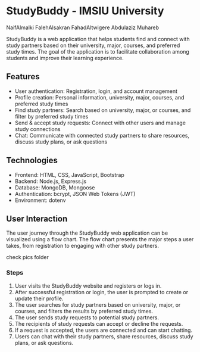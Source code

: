 # StudyBuddy  - IMSIU University


NaifAlmalki
FalehAlsakran
FahadAltwigere
Abdulaziz Muhareb

StudyBuddy is a web application that helps students find and connect with study partners based on their university, major, courses, and preferred study times. The goal of the application is to facilitate collaboration among students and improve their learning experience.


## Features

- User authentication: Registration, login, and account management
- Profile creation: Personal information, university, major, courses, and preferred study times
- Find study partners: Search based on university, major, or courses, and filter by preferred study times
- Send & accept study requests: Connect with other users and manage study connections
- Chat: Communicate with connected study partners to share resources, discuss study plans, or ask questions

## Technologies

- Frontend: HTML, CSS, JavaScript, Bootstrap
- Backend: Node.js, Express.js
- Database: MongoDB, Mongoose
- Authentication: bcrypt, JSON Web Tokens (JWT)
- Environment: dotenv

## User Interaction

The user journey through the StudyBuddy web application can be visualized using a flow chart. The flow chart presents the major steps a user takes, from registration to engaging with other study partners.

check pics folder

### Steps

1. User visits the StudyBuddy website and registers or logs in.
2. After successful registration or login, the user is prompted to create or update their profile.
3. The user searches for study partners based on university, major, or courses, and filters the results by preferred study times.
4. The user sends study requests to potential study partners.
5. The recipients of study requests can accept or decline the requests.
6. If a request is accepted, the users are connected and can start chatting.
7. Users can chat with their study partners, share resources, discuss study plans, or ask questions.
